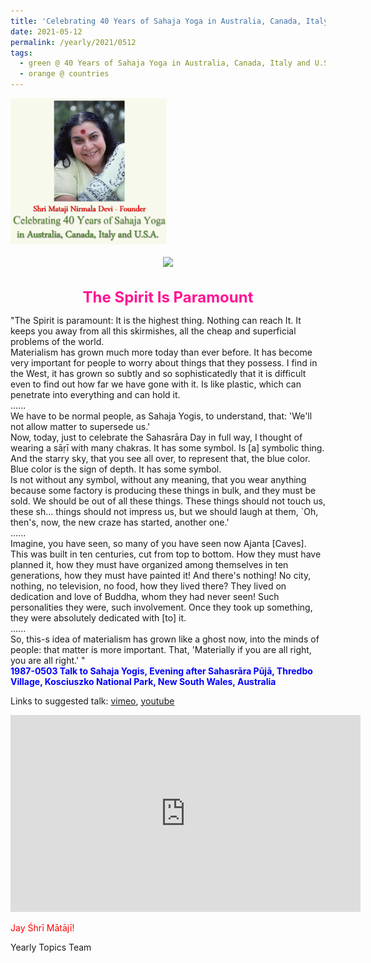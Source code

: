 ```yaml
---
title: 'Celebrating 40 Years of Sahaja Yoga in Australia, Canada, Italy and U.S.A. and its Culture, Post 20'
date: 2021-05-12
permalink: /yearly/2021/0512
tags:
  - green @ 40 Years of Sahaja Yoga in Australia, Canada, Italy and U.S.A. and its Culture
  - orange @ countries
---
```


<div style="text-align: left"><img src="/images/Celebrating40YearsSahajaYoga.png" width="250" /></div><br>

<div style="text-align: center"><img src="/images/image705.jpg" /></div>

<br>
<p style="color:DeepPink; text-align:center">
<font size="+2"><b>The Spirit Is Paramount</b><br></font>
</p>

<p>
"The Spirit is paramount: It is the highest thing. Nothing can reach It. It keeps you away from all this skirmishes, all the cheap and superficial problems of the world.<br>
Materialism has grown much more today than ever before. It has become very important for people to worry about things that they possess. I find in the West, it has grown so subtly and so sophisticatedly that it is difficult even to find out how far we have gone with it. Is like plastic, which can penetrate into everything and can hold it.<br>
......<br>
We have to be normal people, as Sahaja Yogis, to understand, that: 'We'll not allow matter to supersede us.'<br>
Now, today, just to celebrate the Sahasrāra Day in full way, I thought of wearing a sāṛī with many chakras. It has some symbol. Is [a] symbolic thing. And the starry sky, that you see all over, to represent that, the blue color. Blue color is the sign of depth. It has some symbol.<br> 
Is not without any symbol, without any meaning, that you wear anything because some factory is producing these things in bulk, and they must be sold. We should be out of all these things. These things should not touch us, these sh... things should not impress us, but we should laugh at them, `Oh, then's, now, the new craze has started, another one.'<br>
......<br>
Imagine, you have seen, so many of you have seen now Ajanta [Caves]. This was built in ten centuries, cut from top to bottom. How they must have planned it, how they must have organized among themselves in ten generations, how they must have painted it! And there's nothing! No city, nothing, no television, no food, how they lived there? They lived on dedication and love of Buddha, whom they had never seen! Such personalities they were, such involvement. Once they took up something, they were absolutely dedicated with [to] it.<br>
......<br>
So, this-s idea of materialism has grown like a ghost now, into the minds of people: that matter is more important. That, 'Materially if you are all right, you are all right.' "<br>
<font color="blue"><b>1987-0503 Talk to Sahaja Yogis, Evening after Sahasrāra Pūjā, Thredbo Village, Kosciuszko National Park, New South Wales, Australia</b></font><br>
</p>

Links to suggested talk: <a href="https://vimeo.com/158678362"> vimeo</a>, <a href="https://www.youtube.com/watch?v=bSa-GitUIVo"> youtube</a><br>

<iframe width="560" height="315" src="https://www.youtube.com/embed/bSa-GitUIVo" title="YouTube video player" frameborder="0" allow="accelerometer; autoplay; clipboard-write; encrypted-media; gyroscope; picture-in-picture" allowfullscreen></iframe><br>

<p style="color:red;">Jay Śhrī Mātājī!<br></p>

Yearly Topics Team